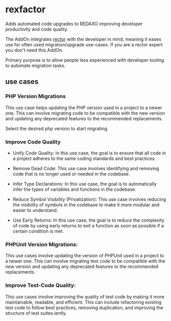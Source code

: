 # rexfactor

Adds automated code upgrades to REDAXO improving developer productivity and code quality.

The AddOn integrates [rector](https://github.com/rectorphp/rector) with the developer in mind, meaning it eases use for often used migration/upgrade use-cases. If you are a rector expert you don't need this AddOn. 

Primary purpose is to allow people less experienced with developer tooling to automate migration tasks.

## use cases

### PHP Version Migrations

This use case helps updating the PHP version used in a project to a newer one. This can involve migrating code to be compatible with the new version and updating any deprecated features to the recommended replacements.

Select the desired php version to start migrating.

### Improve Code Quality

- Unify Code Quality: In this use case, the goal is to ensure that all code in a project adheres to the same coding standards and best practices.

- Remove Dead Code: This use case involves identifying and removing code that is no longer used or needed in the codebase.

- Infer Type Declarations: In this use case, the goal is to automatically infer the types of variables and functions in the codebase.

- Reduce Symbol Visibility (Privatization): This use case involves reducing the visibility of symbols in the codebase to make it more modular and easier to understand. 

-  Use Early Returns: In this use case, the goal is to reduce the complexity of code by using early returns to exit a function as soon as possible if a certain condition is met. 

### PHPUnit Version Migrations: 

This use cases involve updating the version of PHPUnit used in a project to a newer one. This can involve migrating test code to be compatible with the new version and updating any deprecated features to the recommended replacements.

### Improve Test-Code Quality: 

This use cases involve improving the quality of test code by making it more maintainable, readable, and efficient. This can include refactoring existing test code to follow best practices, removing duplication, and improving the structure of test suites.iently. 

